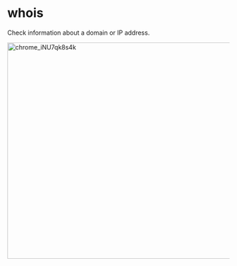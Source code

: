 # whois

Check information about a domain or IP address.

<img width="889" height="489" alt="chrome_iNU7qk8s4k" src="https://github.com/user-attachments/assets/1fad821a-f110-45eb-82e3-844c3df09425" />
